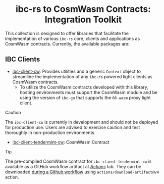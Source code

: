 <div align="center">
    <h1>ibc-rs to CosmWasm Contracts: Integration Toolkit</h1>
</div>

This collection is designed to offer libraries that facilitate the
implementation of various `ibc-rs` core, clients and applications as CosmWasm
contracts. Currently, the available packages are:

## IBC Clients

- [ibc-client-cw](./ibc-clients/cw-context): Provides utilities and a generic
  `Context` object to streamline the implementation of any `ibc-rs` powered
  light clients as CosmWasm contracts.
  - To utilize the CosmWasm contracts developed with this library, hosting
    environments must support the CosmWasm module and be using the version of
    `ibc-go` that supports the `08-wasm` proxy light client.

> [!CAUTION]
> The `ibc-client-cw` is currently in development and should not be deployed for
> production use. Users are advised to exercise caution and test thoroughly in
> non-production environments.

- [ibc-client-tendermint-cw](./ibc-clients/ics07-tendermint): CosmWasm Contract

> [!TIP]
> The pre-compiled CosmWasm contract for `ibc-client-tendermint-cw` is available
> as a GitHub workflow artifact at [_Actions_][cw-compile-ci] tab. They can be
> downloaded [during a Github workflow][download-artifact-example] using
> `actions/download-artifact@v4` action.

[cw-compile-ci]: https://github.com/informalsystems/cosmwasm-ibc/actions/workflows/upload-cw-clients.yaml
[download-artifact-example]: https://github.com/informalsystems/cosmwasm-ibc/blob/d0d137a6a21596b0da73eb77e4acbf0d32d2a79c/.github/workflows/upload-cw-clients.yaml#L65-L72
